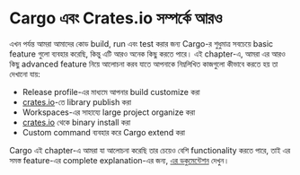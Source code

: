 # Cargo এবং Crates.io সম্পর্কে আরও

এখন পর্যন্ত আমরা আমাদের কোড build, run এবং test করার জন্য Cargo-র শুধুমাত্র সবচেয়ে basic feature গুলো ব্যবহার করেছি, কিন্তু এটি আরও অনেক কিছু করতে পারে। এই chapter-এ, আমরা এর আরও কিছু advanced feature নিয়ে আলোচনা করব যাতে আপনাকে নিম্নলিখিত কাজগুলো কীভাবে করতে হয় তা দেখানো যায়:

-   Release profile-এর মাধ্যমে আপনার build customize করা
-   [crates.io](https://crates.io/)-তে library publish করা
-   Workspaces-এর সাহায্যে large project organize করা
-   [crates.io](https://crates.io/) থেকে binary install করা
-   Custom command ব্যবহার করে Cargo extend করা

Cargo এই chapter-এ আমরা যা আলোচনা করেছি তার চেয়েও বেশি functionality করতে পারে, তাই এর সমস্ত feature-এর complete explanation-এর জন্য, [এর ডকুমেন্টেশন](https://doc.rust-lang.org/cargo/) দেখুন।
